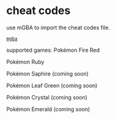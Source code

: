 # cheat codes
use mGBA to import the cheat codes file.

[`mgba`](https://mgba.io/)

supported games:
Pokémon Fire Red

Pokémon Ruby

Pokémon Saphire (coming soon)

Pokémon Leaf Green (coming soon)

Pokémon Crystal (coming soon)

Pokémon Emerald (coming soon)
